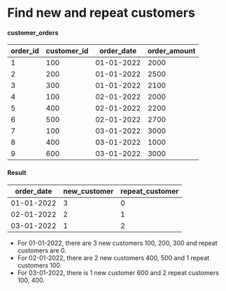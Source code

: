 # Find new and repeat customers

#### customer_orders 

order_id | customer_id |order_date | order_amount
---|---|---|---|
1	|100	|01-01-2022	|2000
2	|200	|01-01-2022	|2500
3	|300	|01-01-2022	|2100
4	|100	|02-01-2022	|2000
5	|400	|02-01-2022	|2200
6	|500	|02-01-2022	|2700
7	|100	|03-01-2022	|3000
8	|400	|03-01-2022	|1000
9	|600	|03-01-2022	|3000

#### Result
order_date|new_customer|repeat_customer
---|---|---|
01-01-2022|	3|	0
02-01-2022|	2|	1
03-01-2022|	1|	2

* For 01-01-2022, there are 3 new customers 100, 200, 300 and repeat customers are 0.
* For 02-01-2022, there are 2 new customers 400, 500 and 1 repeat customers 100.
* For 03-01-2022, there is 1 new customer 600 and 2 repeat customers 100, 400.
